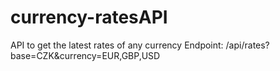 # currency-ratesAPI
API to get the latest rates of any currency
Endpoint: /api/rates?base=CZK&currency=EUR,GBP,USD

